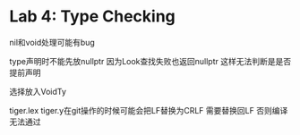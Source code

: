 # Lab 4: Type Checking

nil和void处理可能有bug



type声明时不能先放nullptr 因为Look查找失败也返回nullptr 这样无法判断是是否提前声明

选择放入VoidTy



tiger.lex tiger.y在git操作的时候可能会把LF替换为CRLF  需要替换回LF 否则编译无法通过
